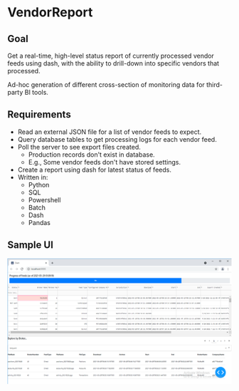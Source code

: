 # VendorReport
## Goal
Get a real-time, high-level status report of currently processed vendor feeds using dash, with the ability to drill-down into specific vendors that processed.

Ad-hoc generation of different cross-section of monitoring data for third-party BI tools.
## Requirements
* Read an external JSON file for a list of vendor feeds to expect.
* Query database tables to get processing logs for each vendor feed.
* Poll the server to see export files created.
  * Production records don't exist in database.
  * E.g., Some vendor feeds don't have stored settings.
* Create a report using dash for latest status of feeds.
* Written in:
  * Python
  * SQL
  * Powershell
  * Batch
  * Dash
  * Pandas
## Sample UI
![Sample UI](/sample/sample.png)

